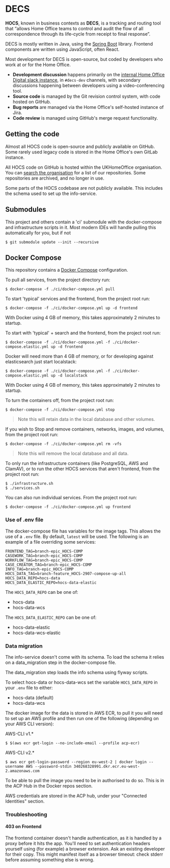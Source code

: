 # DECS

**HOCS**, known in business contexts as **DECS**,
is a tracking and routing tool that &ldquo;allows Home Office teams to
control and audit the flow of all correspondence through its
life-cycle from receipt to final response&rdquo;.

DECS is mostly written in Java, using the [Spring Boot](https://spring.io/projects/spring-boot)
library. Frontend components are written using JavaScript, often React.

Most development for DECS is open-source, but coded by developers who work at
or for the Home Office.

* **Development discussion** happens primarily on the [internal Home Office Digital slack
  instance](https://homeofficedigital.slack.com), in `#decs-dev`
  channels, with secondary discussions happening between developers using a
  video-conferencing tool.
* **Source code** is managed by the Git revision control system, with code
  hosted on GitHub.
* **Bug reports** are managed via the Home Office's self-hosted instance of Jira.
* **Code review** is managed using GitHub's merge request functionality.

## Getting the code

Almost all HOCS code is open-source and publicly available on GitHub.
Some rarely used legacy code is stored in the Home Office's own GitLab instance.

All HOCS code on GitHub is hosted within the UKHomeOffice organisation.
You can [search the organisation](https://github.com/UKHomeOffice/?q=hocs) for
a list of our repositories. Some repositories are archived, and no longer in use.

Some parts of the HOCS codebase are not publicly available.
This includes the schema used to set up the info-service.

## Submodules

This project and others contain a 'ci' submodule with the docker-compose and infrastructure scripts in it. 
Most modern IDEs will handle pulling this automatically for you, but if not

```console
$ git submodule update --init --recursive
```

## Docker Compose

This repository contains a [Docker Compose](https://docs.docker.com/compose/)
configuration.

To pull all services, from the project directory run:
```console
$ docker-compose -f ./ci/docker-compose.yml pull
```

To start 'typical' services and the frontend, from the project root run:
```console
$ docker-compose -f ./ci/docker-compose.yml up -d frontend 
```

With Docker using 4 GB of memory, this takes approximately 2 minutes to startup.

To start with 'typical' + search and the frontend, from the project root run:
```console
$ docker-compose -f ./ci/docker-compose.yml -f ./ci/docker-compose.elastic.yml up -d frontend 
```

Docker will need more than 4 GB of memory, or for developing against elasticsearch just start localstack:

```console
$ docker-compose -f ./ci/docker-compose.yml -f ./ci/docker-compose.elastic.yml up -d localstack 
```

With Docker using 4 GB of memory, this takes approximately 2 minutes to startup.

To turn the containers off, from the project root run:
```console
$ docker-compose -f ./ci/docker-compose.yml stop
```
> Note this will retain data in the local database and other volumes.

If you wish to Stop and remove containers, networks, images, and volumes,
from the project root run:
```console
$ docker-compose -f ./ci/docker-compose.yml rm -vfs
```
> Note this will remove the local database and all data.

To only run the infrastructure containers (like PostgreSQL, AWS and ClamAV),
or to run the other HOCS services that aren't frontend, from the project root run:
```console
$ ./infrastructure.sh
$ ./services.sh
```

You can also run individual services. From the project root run:
```console
$ docker-compose -f ./ci/docker-compose.yml up frontend
```

### Use of .env file
The docker-compose file has variables for the image tags. This allows the use of a ``.env`` file.
By default, ``latest`` will be used. The following is an example of a file overriding some services:
```shell
FRONTEND_TAG=branch-epic_HOCS-COMP
CASEWORK_TAG=branch-epic_HOCS-COMP
WORKFLOW_TAG=branch-epic_HOCS-COMP
CASE_CREATOR_TAG=branch-epic_HOCS-COMP
INFO_TAG=branch-epic_HOCS-COMP
HOCS_DATA_TAG=branch-feature_HOCS-2907-compose-up-all
HOCS_DATA_REPO=hocs-data
HOCS_DATA_ELASTIC_REPO=hocs-data-elastic
```
The `HOCS_DATA_REPO` can be one of:
* hocs-data
* hocs-data-wcs

The `HOCS_DATA_ELASTIC_REPO` can be one of:
* hocs-data-elastic
* hocs-data-wcs-elastic

### Data migration

The info-service doesn't come with its schema. To load the schema it relies on a data_migration step in the docker-compose file.

The data_migration step loads the info schema using flyway scripts.

To select hocs-data or hocs-data-wcs set the variable ``HOCS_DATA_REPO`` in your ``.env`` file to either:
* hocs-data (default)
* hocs-data-wcs

The docker image for the data is stored in AWS ECR, to pull it you will need to set up
an AWS profile and then run one of the following (depending on your AWS CLI version):

AWS-CLI v1.*
```console
$ $(aws ecr get-login --no-include-email --profile acp-ecr)
```

AWS-CLI v2.*
```console
$ aws ecr get-login-password --region eu-west-2 | docker login --username AWS --password-stdin 340268328991.dkr.ecr.eu-west-2.amazonaws.com
```

To be able to pull the image you need to be in authorised to do so.
This is in the ACP Hub in the Docker repos section.

AWS credentials are stored in the ACP hub, under your "Connected Identities" section.

### Troubleshooting
#### 403 on Frontend

The frontend container doesn't handle authentication, as it is handled
by a proxy before it hits the app. You'll need to set authentication
headers yourself using (for example) a browser extension. Ask an existing
developer for their copy. This might manifest itself as a browser timeout:
check stderr before assuming something else is wrong.
